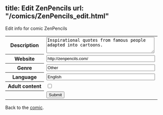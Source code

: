 title: Edit ZenPencils
url: "/comics/ZenPencils_edit.html"
---
Edit info for comic ZenPencils

<form name="comic" action="http://gaepostmail.appspot.com/comic/" method="post">
<table class="comicinfo">
<tr>
<th>Description</th><td><textarea name="description" cols="40" rows="3">Inspirational quotes from famous people adapted into cartoons.</textarea></td>
</tr>
<tr>
<th>Website</th><td><input type="text" name="url" value="http://zenpencils.com/" size="40"/></td>
</tr>
<tr>
<th>Genre</th><td><input type="text" name="genre" value="Other" size="40"/></td>
</tr>
<tr>
<th>Language</th><td><input type="text" name="language" value="English" size="40"/></td>
</tr>
<tr>
<th>Adult content</th><td><input type="checkbox" name="adult" value="adult" /></td>
</tr>
<tr>
<th></th><td>
<input type="hidden" name="comic" value="ZenPencils" />
<input type="submit" name="submit" value="Submit" />
</td>
</tr>
</table>
</form>

Back to the [comic](ZenPencils.html).
